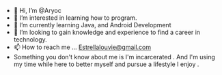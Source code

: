 - 👋 Hi, I’m @Aryoc
- 👀 I’m interested in learning how to program.
- 🌱 I’m currently learning Java, and Android Development 
- 💞️ I’m looking to gain knowledge and experience to find a career in technology.
- 📫 How to reach me ... Estrellalouvie@gmail.com
- Something you don't know about me is I'm incarcerated . And I'm using my time while here to better myself and pursue a lifestyle I enjoy . 
